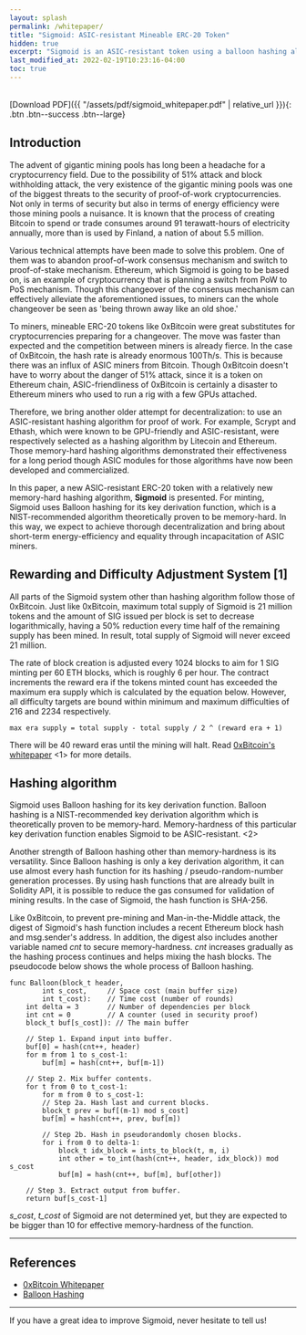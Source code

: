 ```yaml
---
layout: splash
permalink: /whitepaper/
title: "Sigmoid: ASIC-resistant Mineable ERC-20 Token"
hidden: true
excerpt: "Sigmoid is an ASIC-resistant token using a balloon hashing algorithm."
last_modified_at: 2022-02-19T10:23:16-04:00
toc: true
---
```

<br />
[Download PDF]({{ "/assets/pdf/sigmoid_whitepaper.pdf" | relative_url }}){: .btn .btn--success .btn--large}

## Introduction

The advent of gigantic mining pools has long been a headache for a cryptocurrency field. Due to the possibility of 51\% attack and block withholding attack, the very existence of the gigantic mining pools was one of the biggest threats to the security of proof-of-work cryptocurrencies. Not only in terms of security but also in terms of energy efficiency were those mining pools a nuisance. It is known that the process of creating Bitcoin to spend or trade consumes around 91 terawatt-hours of electricity annually, more than is used by Finland, a nation of about 5.5 million.

Various technical attempts have been made to solve this problem. One of them was to abandon proof-of-work consensus mechanism and switch to proof-of-stake mechanism. Ethereum, which Sigmoid is going to be based on, is an example of cryptocurrency that is planning a switch from PoW to PoS mechanism. Though this changeover of the consensus mechanism can effectively alleviate the aforementioned issues, to miners can the whole changeover be seen as 'being thrown away like an old shoe.'

To miners, mineable ERC-20 tokens like 0xBitcoin were great substitutes for cryptocurrencies preparing for a changeover. The move was faster than expected and the competition between miners is already fierce. In the case of 0xBitcoin, the hash rate is already enormous 100Th/s. This is because there was an influx of ASIC miners from Bitcoin. Though 0xBitcoin doesn't have to worry about the danger of 51\% attack, since it is a token on Ethereum chain, ASIC-friendliness of 0xBitcoin is certainly a disaster to Ethereum miners who used to run a rig with a few GPUs attached.

Therefore, we bring another older attempt for decentralization: to use an ASIC-resistant hashing algorithm for proof of work. For example, Scrypt and Ethash, which were known to be GPU-friendly and ASIC-resistant, were respectively selected as a hashing algorithm by Litecoin and Ethereum. Those memory-hard hashing algorithms demonstrated their effectiveness for a long period though ASIC modules for those algorithms have now been developed and commercialized.

In this paper, a new ASIC-resistant ERC-20 token with a relatively new memory-hard hashing algorithm, **Sigmoid** is presented. For minting, Sigmoid uses Balloon hashing for its key derivation function, which is a NIST-recommended algorithm theoretically proven to be memory-hard. In this way, we expect to achieve thorough decentralization and bring about short-term energy-efficiency and equality through incapacitation of ASIC miners.

## Rewarding and Difficulty Adjustment System [1]

All parts of the Sigmoid system other than hashing algorithm follow those of 0xBitcoin. Just like 0xBitcoin, maximum total supply of Sigmoid is 21 million tokens and the amount of SIG issued per block is set to decrease logarithmically, having a 50\% reduction every time half of the remaining supply has been mined. In result, total supply of Sigmoid will never exceed 21 million.

The rate of block creation is adjusted every 1024 blocks to aim for 1 SIG minting per 60 ETH blocks, which is roughly 6 per hour. The contract increments the reward era if the tokens minted count has exceeded the maximum era supply which is calculated by the equation below. However, all difficulty targets are bound within minimum and maximum difficulties of 216 and 2234 respectively.

    max era supply = total supply - total supply / 2 ^ (reward era + 1)

There will be 40 reward eras until the mining will halt. Read [0xBitcoin's whitepaper](https://github.com/0xbitcoin/white-paper-v2) <1> for more details.

## Hashing algorithm

Sigmoid uses Balloon hashing for its key derivation function. Balloon hashing is a NIST-recommended key derivation algorithm which is theoretically proven to be memory-hard. Memory-hardness of this particular key derivation function enables Sigmoid to be ASIC-resistant. <2>

Another strength of Balloon hashing other than memory-hardness is its versatility. Since Balloon hashing is only a key derivation algorithm, it can use almost every hash function for its hashing / pseudo-random-number generation processes. By using hash functions that are already built in Solidity API, it is possible to reduce the gas consumed for validation of mining results. In the case of Sigmoid, the hash function is SHA-256.

Like 0xBitcoin, to prevent pre-mining and Man-in-the-Middle attack, the digest of Sigmoid's hash function includes a recent Ethereum block hash and msg.sender's address. In addition, the digest also includes another variable named *cnt* to secure memory-hardness. *cnt* increases gradually as the hashing process continues and helps mixing the hash blocks. The pseudocode below shows the whole process of Balloon hashing. 

```
func Balloon(block_t header,
        int s_cost,     // Space cost (main buffer size)
        int t_cost):    // Time cost (number of rounds)
    int delta = 3       // Number of dependencies per block
    int cnt = 0         // A counter (used in security proof)
    block_t buf[s_cost]): // The main buffer

    // Step 1. Expand input into buffer.
    buf[0] = hash(cnt++, header)
    for m from 1 to s_cost-1:
        buf[m] = hash(cnt++, buf[m-1])

    // Step 2. Mix buffer contents.
    for t from 0 to t_cost-1:
        for m from 0 to s_cost-1:
        // Step 2a. Hash last and current blocks.
        block_t prev = buf[(m-1) mod s_cost]
        buf[m] = hash(cnt++, prev, buf[m])

        // Step 2b. Hash in pseudorandomly chosen blocks.
        for i from 0 to delta-1:
            block_t idx_block = ints_to_block(t, m, i)
            int other = to_int(hash(cnt++, header, idx_block)) mod s_cost
            buf[m] = hash(cnt++, buf[m], buf[other])

    // Step 3. Extract output from buffer.
    return buf[s_cost-1]
```

*s_cost*, *t_cost* of Sigmoid are not determined yet, but they are expected to be bigger than 10 for effective memory-hardness of the function.

---

## References

- [0xBitcoin Whitepaper](https://github.com/0xbitcoin/white-paper-v2)
- [Balloon Hashing](https://eprint.iacr.org/2016/027.pdf)

---

If you have a great idea to improve Sigmoid, never hesitate to tell us!
